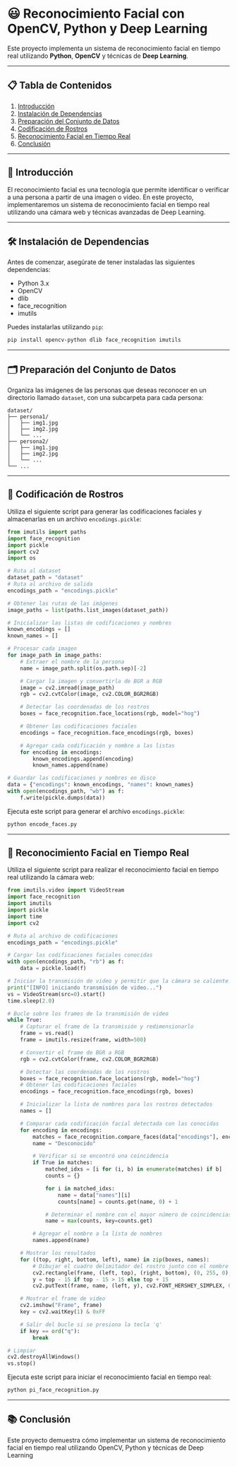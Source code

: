 # 😃 Reconocimiento Facial con OpenCV, Python y Deep Learning

Este proyecto implementa un sistema de reconocimiento facial en tiempo real utilizando **Python**, **OpenCV** y técnicas de **Deep Learning**.

---

## 📋 Tabla de Contenidos

1. [Introducción](#-introducción)
2. [Instalación de Dependencias](#-instalación-de-dependencias)
3. [Preparación del Conjunto de Datos](#-preparación-del-conjunto-de-datos)
4. [Codificación de Rostros](#-codificación-de-rostros)
5. [Reconocimiento Facial en Tiempo Real](#-reconocimiento-facial-en-tiempo-real)
6. [Conclusión](#-conclusión)

---

## 📖 Introducción

El reconocimiento facial es una tecnología que permite identificar o verificar a una persona a partir de una imagen o video. En este proyecto, implementaremos un sistema de reconocimiento facial en tiempo real utilizando una cámara web y técnicas avanzadas de Deep Learning.

---

## 🛠️ Instalación de Dependencias

Antes de comenzar, asegúrate de tener instaladas las siguientes dependencias:

- Python 3.x
- OpenCV
- dlib
- face_recognition
- imutils

Puedes instalarlas utilizando `pip`:

```bash
pip install opencv-python dlib face_recognition imutils
```

---

## 🗂️ Preparación del Conjunto de Datos

Organiza las imágenes de las personas que deseas reconocer en un directorio llamado `dataset`, con una subcarpeta para cada persona:

```
dataset/
├── persona1/
│   ├── img1.jpg
│   ├── img2.jpg
│   └── ...
├── persona2/
│   ├── img1.jpg
│   ├── img2.jpg
│   └── ...
└── ...
```

---

## 🧬 Codificación de Rostros

Utiliza el siguiente script para generar las codificaciones faciales y almacenarlas en un archivo `encodings.pickle`:

```python
from imutils import paths
import face_recognition
import pickle
import cv2
import os

# Ruta al dataset
dataset_path = "dataset"
# Ruta al archivo de salida
encodings_path = "encodings.pickle"

# Obtener las rutas de las imágenes
image_paths = list(paths.list_images(dataset_path))

# Inicializar las listas de codificaciones y nombres
known_encodings = []
known_names = []

# Procesar cada imagen
for image_path in image_paths:
    # Extraer el nombre de la persona
    name = image_path.split(os.path.sep)[-2]

    # Cargar la imagen y convertirla de BGR a RGB
    image = cv2.imread(image_path)
    rgb = cv2.cvtColor(image, cv2.COLOR_BGR2RGB)

    # Detectar las coordenadas de los rostros
    boxes = face_recognition.face_locations(rgb, model="hog")

    # Obtener las codificaciones faciales
    encodings = face_recognition.face_encodings(rgb, boxes)

    # Agregar cada codificación y nombre a las listas
    for encoding in encodings:
        known_encodings.append(encoding)
        known_names.append(name)

# Guardar las codificaciones y nombres en disco
data = {"encodings": known_encodings, "names": known_names}
with open(encodings_path, "wb") as f:
    f.write(pickle.dumps(data))
```

Ejecuta este script para generar el archivo `encodings.pickle`:

```bash
python encode_faces.py
```

---

## 🎥 Reconocimiento Facial en Tiempo Real

Utiliza el siguiente script para realizar el reconocimiento facial en tiempo real utilizando la cámara web:

```python
from imutils.video import VideoStream
import face_recognition
import imutils
import pickle
import time
import cv2

# Ruta al archivo de codificaciones
encodings_path = "encodings.pickle"

# Cargar las codificaciones faciales conocidas
with open(encodings_path, "rb") as f:
    data = pickle.load(f)

# Iniciar la transmisión de video y permitir que la cámara se caliente
print("[INFO] iniciando transmisión de video...")
vs = VideoStream(src=0).start()
time.sleep(2.0)

# Bucle sobre los frames de la transmisión de video
while True:
    # Capturar el frame de la transmisión y redimensionarlo
    frame = vs.read()
    frame = imutils.resize(frame, width=500)

    # Convertir el frame de BGR a RGB
    rgb = cv2.cvtColor(frame, cv2.COLOR_BGR2RGB)

    # Detectar las coordenadas de los rostros
    boxes = face_recognition.face_locations(rgb, model="hog")
    # Obtener las codificaciones faciales
    encodings = face_recognition.face_encodings(rgb, boxes)

    # Inicializar la lista de nombres para los rostros detectados
    names = []

    # Comparar cada codificación facial detectada con las conocidas
    for encoding in encodings:
        matches = face_recognition.compare_faces(data["encodings"], encoding)
        name = "Desconocido"

        # Verificar si se encontró una coincidencia
        if True in matches:
            matched_idxs = [i for (i, b) in enumerate(matches) if b]
            counts = {}

            for i in matched_idxs:
                name = data["names"][i]
                counts[name] = counts.get(name, 0) + 1

            # Determinar el nombre con el mayor número de coincidencias
            name = max(counts, key=counts.get)

        # Agregar el nombre a la lista de nombres
        names.append(name)

    # Mostrar los resultados
    for ((top, right, bottom, left), name) in zip(boxes, names):
        # Dibujar el cuadro delimitador del rostro junto con el nombre
        cv2.rectangle(frame, (left, top), (right, bottom), (0, 255, 0), 2)
        y = top - 15 if top - 15 > 15 else top + 15
        cv2.putText(frame, name, (left, y), cv2.FONT_HERSHEY_SIMPLEX, 0.75, (0, 255, 0), 2)

    # Mostrar el frame de video
    cv2.imshow("Frame", frame)
    key = cv2.waitKey(1) & 0xFF

    # Salir del bucle si se presiona la tecla 'q'
    if key == ord("q"):
        break

# Limpiar
cv2.destroyAllWindows()
vs.stop()
```

Ejecuta este script para iniciar el reconocimiento facial en tiempo real:

```bash
python pi_face_recognition.py
```

---

## 📚 Conclusión

Este proyecto demuestra cómo implementar un sistema de reconocimiento facial en tiempo real utilizando OpenCV, Python y técnicas de Deep Learning 
